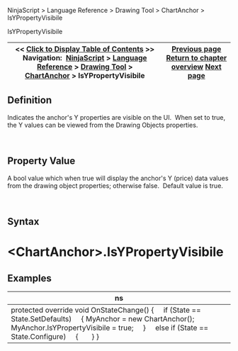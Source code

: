 ﻿


NinjaScript \> Language Reference \> Drawing Tool \> ChartAnchor \> IsYPropertyVisibile






















IsYPropertyVisibile







| \<\< [Click to Display Table of Contents](isypropertyvisibile.md) \>\> **Navigation:**     [NinjaScript](ninjascript.md) \> [Language Reference](language_reference_wip.md) \> [Drawing Tool](drawing_tools.md) \> [ChartAnchor](chartanchor.md) \> IsYPropertyVisibile | [Previous page](isxpropertiesvisible.md) [Return to chapter overview](chartanchor.md) [Next page](moveanchor.md) |
| --- | --- |











## Definition


Indicates the anchor's Y properties are visible on the UI.  When set to true, the Y values can be viewed from the Drawing Objects properties.


 


## Property Value


A bool value which when true will display the anchor's Y (price) data values from the drawing object properties; otherwise false.  Default value is true.


 


## Syntax


# \<ChartAnchor\>.IsYPropertyVisibile


## 


## Examples




| ns |
| --- |
| protected override void OnStateChange() {      if (State \=\= State.SetDefaults)      { MyAnchor \= new ChartAnchor(); MyAnchor.IsYPropertyVisibile \= true;      }      else if (State \=\= State.Configure)      {        } } |










